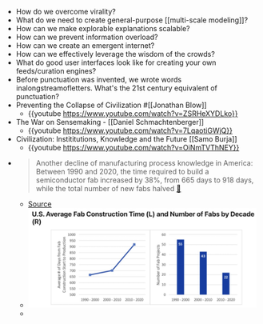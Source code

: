 - How do we overcome virality?
- What do we need to create general-purpose [[multi-scale modeling]]?
- How can we make explorable explanations scalable?
- How can we prevent information overload?
- How can we create an emergent internet?
- How can we effectively leverage the wisdom of the crowds?
- What do good user interfaces look like for creating your own feeds/curation engines?
- Before punctuation was invented, we wrote words inalongstreamofletters. What's the 21st century equivalent of punctuation?
- Preventing the Collapse of Civilization #[[Jonathan Blow]]
	- {{youtube https://www.youtube.com/watch?v=ZSRHeXYDLko}}
- The War on Sensemaking - [[Daniel Schmachtenberger]]
	- {{youtube https://www.youtube.com/watch?v=7LqaotiGWjQ}}
- Civilization: Instititutions, Knowledge and the Future [[Samo Burja]]
	- {{youtube https://www.youtube.com/watch?v=OiNmTVThNEY}}
- > Another decline of manufacturing process knowledge in America: Between 1990 and 2020, the time required to build a semiconductor fab increased by 38%, from 665 days to 918 days, while the total number of new fabs halved [🔗](https://t.co/WXxMY0NVDE)
	- [Source](https://twitter.com/danwwang/status/1484152159067426819?s=20)
	- ![image.png](../assets/image_1645540711739_0.png)
	-